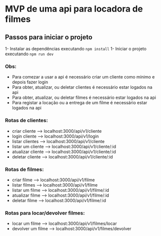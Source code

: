 # MVP de uma api para locadora de filmes

## Passos para iniciar o projeto
1- Instalar as dependências executando ```npm install```
1- Iniciar o projeto executando ```npm run dev```

### Obs:
- Para comezar a usar a api é necessário criar um cliente como mínimo e depois fazer login
- Para obter, atualizar, ou deletar clientes é necessário estar logados na api
- Para obter, atualizar, ou deletar filmes é necessário estar logados na api
- Para registar a locação ou a entrega de um filme é necessário estar logados na api


### Rotas de clientes:
* criar cliente --> localhost:3000/api/v1/cliente
* login cliente --> localhost:3000/api/v1/login
* listar clientes --> localhost:3000/api/v1/cliente
* listar um cliente --> localhost:3000/api/v1/cliente/:id
* atualizar cliente --> localhost:3000/api/v1/cliente/:id
* deletar cliente --> localhost:3000/api/v1/cliente/:id

### Rotas de filmes:
* criar filme --> localhost:3000/api/v1/filme
* listar filmes --> localhost:3000/api/v1/filme
* listar um filme --> localhost:3000/api/v1/filme/:id
* atualizar filme --> localhost:3000/api/v1/filme/:id
* deletar filme --> localhost:3000/api/v1/filme/:id
  
### Rotas para locar/devolver filmes:
* locar um filme --> localhost:3000/api/v1/filmes/locar
* devolver um filme --> localhost:3000/api/v1/filmes/devolver




